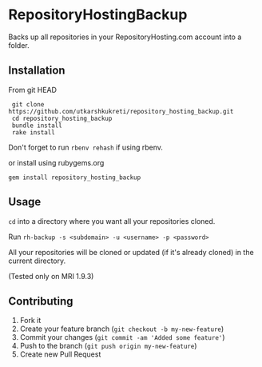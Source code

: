 # RepositoryHostingBackup

Backs up all repositories in your RepositoryHosting.com account into a folder.

## Installation

From git HEAD

     git clone https://github.com/utkarshkukreti/repository_hosting_backup.git
     cd repository_hosting_backup
     bundle install
     rake install

Don't forget to run `rbenv rehash` if using rbenv.

or install using rubygems.org

    gem install repository_hosting_backup

## Usage

`cd` into a directory where you want all your repositories cloned.

Run `rh-backup -s <subdomain> -u <username> -p <password>`

All your repositories will be cloned or updated (if it's already cloned) in the current directory.

(Tested only on MRI 1.9.3)

## Contributing

1. Fork it
2. Create your feature branch (`git checkout -b my-new-feature`)
3. Commit your changes (`git commit -am 'Added some feature'`)
4. Push to the branch (`git push origin my-new-feature`)
5. Create new Pull Request
